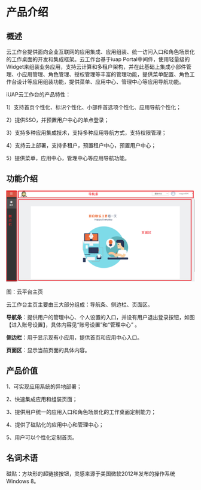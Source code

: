 # 产品介绍

## 概述

云工作台提供面向企业互联网的应用集成、应用组装、统一访问入口和角色场景化的工作桌面的开发和集成框架。云工作台基于iuap Portal中间件，使用轻量级的Widget来组装业务应用，支持云计算和多租户架构，并在此基础上集成小部件管理、小应用管理、角色管理、授权管理等丰富的管理功能，提供菜单配置、角色工作台设计等应用组装功能，提供菜单、应用中心、管理中心等应用导航功能。

iUAP云工作台的产品特性：

1）支持首页个性化、标识个性化、小部件首选项个性化、应用导航个性化；

2）提供SSO，并预置用户中心的单点登录；

3）支持多种应用集成技术，支持多种应用导航方式，支持权限管理；

4）支持云上部署，支持多租户，预置租户中心，预置用户中心；

5）提供菜单，应用中心，管理中心等应用导航功能。


## 功能介绍

![](/articles/workbench/1-/image/image2.png)

图：云平台主页

云工作台主页主要由三大部分组成：导航条、侧边栏、页面区。

**导航条**：提供用户的管理中心、个人设置的入口，并设有用户退出登录按钮，如图【进入账号设置】，具体内容见“账号设置”和“管理中心”
。

**侧边栏**：用于显示现有小应用，提供首页和应用中心入口。

**页面区**：显示当前页面的具体内容。

## 产品价值

1、可实现应用系统的异地部署；

2、快速集成应用和组装页面；

3、提供用户统一的应用入口和角色场景化的工作桌面定制能力；

4、提供了磁贴化的应用中心和管理中心；

5、用户可以个性化定制首页。

## 名词术语

磁贴：方块形的超链接按钮，灵感来源于美国微软2012年发布的操作系统Windows 8。








